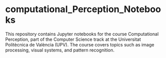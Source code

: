 # computational_Perception_Notebooks
This repository contains Jupyter notebooks for the course Computational Perception, part of the Computer Science track at the Universitat Politècnica de València (UPV). The course covers topics such as image processing, visual systems, and pattern recognition.
